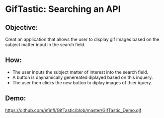 # GifTastic: Searching an API

## Objective:
Creat an application that allows the user to display gif images based on the subject matter input in the search field.

## How:
* The user inputs the subject matter of interest into the search field.
* A button is daynamically genereated  diplayed based on this inquery.
* The user then clicks the new button to diplay images of thier iquery.

## Demo:
https://github.com/efinfl/GifTastic/blob/master/GifTastic_Demo.gif
